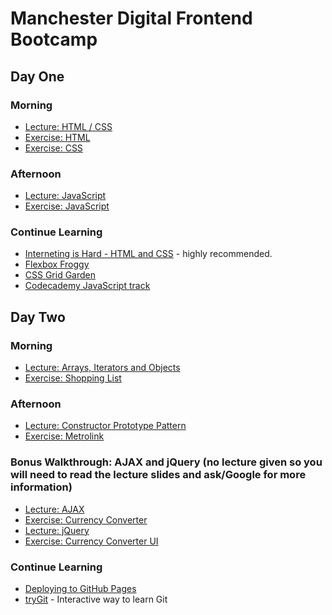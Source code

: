 # Manchester Digital Frontend Bootcamp

## Day One

### Morning

* [Lecture: HTML / CSS](https://docs.google.com/presentation/d/1GrqFI08ZMsuHoUYeVbAkMX0ElhzDLsYecswVEhnYTg8/edit?usp=sharing)
* [Exercise: HTML](day_one/html_exercise.md)
* [Exercise: CSS](day_one/css_exercise.md)

### Afternoon

* [Lecture: JavaScript](https://docs.google.com/presentation/d/1HtXrrCcD5_Sow2iIsmQq9D599rH8hlXpPPjXh7dSvGs/edit?usp=sharing)
* [Exercise: JavaScript](day_one/js_exercise.md)

### Continue Learning

* [Interneting is Hard - HTML and CSS](https://internetingishard.com/html-and-css/) - highly recommended.
* [Flexbox Froggy](http://flexboxfroggy.com/)
* [CSS Grid Garden](http://cssgridgarden.com/)
* [Codecademy JavaScript track](https://www.codecademy.com/learn/introduction-to-javascript)

## Day Two

### Morning
* [Lecture: Arrays, Iterators and Objects](https://docs.google.com/presentation/d/14fCamXxXbV7QCzpfxkYV-YaeQhdRc4Rb8aOuuAGMSKo/edit?usp=sharing)
* [Exercise: Shopping List](day_two/shopping_list/part1.md)

### Afternoon
* [Lecture: Constructor Prototype Pattern](https://docs.google.com/presentation/d/1Wrnto9tov6b1kAR5z3TYcVPa0GPm9-rz1fu1Oq__XD8/edit?usp=sharing)
* [Exercise: Metrolink](day_two/metrolink/part1.md)

### Bonus Walkthrough: AJAX and jQuery (no lecture given so you will need to read the lecture slides and ask/Google for more information)

* [Lecture: AJAX](https://docs.google.com/presentation/d/1XZLQQzPJ6mdYt3EXdb-6OMaPsc9TvKy35z2Lb3kCXkg/edit?usp=sharing)
* [Exercise: Currency Converter](day_two/currency_converter/lesson1_page1.md)
* [Lecture: jQuery](https://docs.google.com/presentation/d/1q0PPFHq_FkJC3317iu_74uKMTq3PADGT2HyPq0YhI1c/edit?usp=sharing)
* [Exercise: Currency Converter UI](day_two/currency_converter/lesson2_page1.md)

### Continue Learning

* [Deploying to GitHub Pages](deploy.md)
* [tryGit](https://try.github.io/) - Interactive way to learn Git
